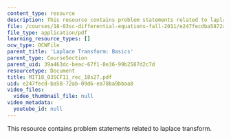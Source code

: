 ```yaml
---
content_type: resource
description: This resource contains problem statements related to laplace transform.
file: /courses/18-03sc-differential-equations-fall-2011/e247fecdba5872ab09d6ea78ba9bbaa8_MIT18_03SCF11_rec_18s27.pdf
file_type: application/pdf
learning_resource_types: []
ocw_type: OCWFile
parent_title: 'Laplace Transform: Basics'
parent_type: CourseSection
parent_uid: 39a463dc-beac-67f1-8e36-99b2587d2c7d
resourcetype: Document
title: MIT18_03SCF11_rec_18s27.pdf
uid: e247fecd-ba58-72ab-09d6-ea78ba9bbaa8
video_files:
  video_thumbnail_file: null
video_metadata:
  youtube_id: null
---
```

This resource contains problem statements related to laplace transform.

